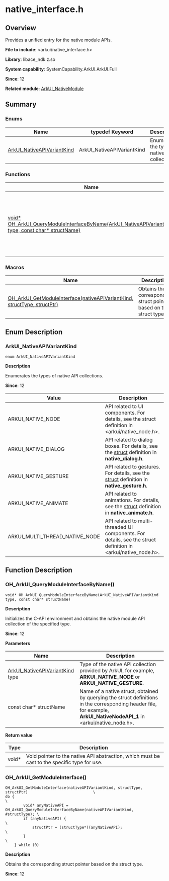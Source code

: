# native_interface.h
<!--Kit: ArkUI-->
<!--Subsystem: ArkUI-->
<!--Owner: @xiang-shouxing-->
<!--Designer: @xiang-shouxing-->
<!--Tester: @sally__-->
<!--Adviser: @HelloCrease-->

## Overview

Provides a unified entry for the native module APIs.

**File to include**: <arkui/native_interface.h>

**Library**: libace_ndk.z.so

**System capability**: SystemCapability.ArkUI.ArkUI.Full

**Since**: 12

**Related module**: [ArkUI_NativeModule](capi-arkui-nativemodule.md)

## Summary

### Enums

| Name| typedef Keyword| Description|
| -- | -- | -- |
| [ArkUI_NativeAPIVariantKind](#arkui_nativeapivariantkind) | ArkUI_NativeAPIVariantKind | Enumerates the types of native API collections.|

### Functions

| Name | Description  |
|--------------|-----------|
| [void* OH_ArkUI_QueryModuleInterfaceByName(ArkUI_NativeAPIVariantKind type, const char* structName)](#oh_arkui_querymoduleinterfacebyname)        | Initializes the C-API environment and obtains the native module API collection of the specified type.|

### Macros

| Name | Description  |
|--------------|-----------|
| [OH_ArkUI_GetModuleInterface(nativeAPIVariantKind, structType, structPtr)](#oh_arkui_getmoduleinterface)      | Obtains the corresponding struct pointer based on the struct type.|

## Enum Description

### ArkUI_NativeAPIVariantKind

```
enum ArkUI_NativeAPIVariantKind
```

**Description**


Enumerates the types of native API collections.

**Since**: 12

| Value| Description|
| -- | -- |
| ARKUI_NATIVE_NODE | API related to UI components. For details, see the struct definition in <arkui/native_node.h>.|
| ARKUI_NATIVE_DIALOG | API related to dialog boxes. For details, see the [struct](capi-native-dialog-h.md#structs) definition in **native_dialog.h**.|
| ARKUI_NATIVE_GESTURE | API related to gestures. For details, see the [struct](capi-native-gesture-h.md#structs) definition in **native_gesture.h**.|
| ARKUI_NATIVE_ANIMATE | API related to animations. For details, see the [struct](capi-native-animate-h.md#structs) definition in **native_animate.h**.|
| ARKUI_MULTI_THREAD_NATIVE_NODE | API related to multi-threaded UI components. For details, see the struct definition in <arkui/native_node.h>.|


## Function Description

### OH_ArkUI_QueryModuleInterfaceByName()

```
void* OH_ArkUI_QueryModuleInterfaceByName(ArkUI_NativeAPIVariantKind type, const char* structName)
```

**Description**


Initializes the C-API environment and obtains the native module API collection of the specified type.

**Since**: 12


**Parameters**

| Name| Description|
| -- | -- |
| [ArkUI_NativeAPIVariantKind](capi-native-interface-h.md#arkui_nativeapivariantkind) type | Type of the native API collection provided by ArkUI, for example, **ARKUI_NATIVE_NODE** or **ARKUI_NATIVE_GESTURE**.|
| const char* structName | Name of a native struct, obtained by querying the struct definitions in the corresponding header file, for example, **ArkUI_NativeNodeAPI_1** in <arkui/native_node.h>.|

**Return value**

| Type| Description|
| -- | -- |
| void* | Void pointer to the native API abstraction, which must be cast to the specific type for use.|

### OH_ArkUI_GetModuleInterface()

```
OH_ArkUI_GetModuleInterface(nativeAPIVariantKind, structType, structPtr)                             \
do {                                                                                                 \
        void* anyNativeAPI = OH_ArkUI_QueryModuleInterfaceByName(nativeAPIVariantKind, #structType); \
        if (anyNativeAPI) {                                                                          \
            structPtr = (structType*)(anyNativeAPI);                                                 \
        }                                                                                            \
    } while (0)                                                                      
```

**Description**


Obtains the corresponding struct pointer based on the struct type.

**Since**: 12
